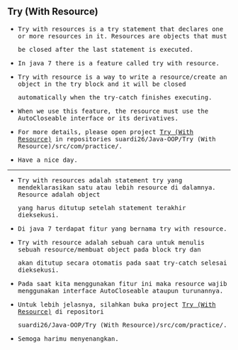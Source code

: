 ## Try (With Resource)

- <samp>Try with resources is a try statement that declares one or more resources in it. Resources are objects that must</samp> 

  <samp>be closed after the last statement is executed.</samp>

- <samp>In java 7 there is a feature called try with resource.</samp>

- <samp>Try with resource is a way to write a resource/create an object in the try block and it will be closed</samp> 

  <samp>automatically when the try-catch finishes executing.</samp>

- <samp>When we use this feature, the resource must use the AutoCloseable interface or its derivatives.</samp>

- <samp>For more details, please open project [Try (With Resource)](https://github.com/suardi26/Java-OOP/tree/main/Try%20(With%20Resource)/src/com/practice) in repositories suardi26/Java-OOP/Try (With Resource)/src/com/practice/.</samp>

- <samp>Have a nice day.</samp>

---

- <samp>Try with resources adalah statement try yang mendeklarasikan satu atau lebih resource di dalamnya. Resource adalah object</samp>
  
  <samp>yang harus ditutup setelah statement terakhir dieksekusi.</samp>

- <samp>Di java 7 terdapat fitur yang bernama try with resource.</samp>

- <samp>Try with resource adalah sebuah cara untuk menulis sebuah resource/membuat object pada block try dan</samp> 

  <samp>akan ditutup secara otomatis pada saat try-catch selesai dieksekusi.</samp>

- <samp>Pada saat kita menggunakan fitur ini maka resource wajib menggunakan interface AutoCloseable ataupun turunannya.</samp>

- <samp>Untuk lebih jelasnya, silahkan buka project [Try (With Resource)](https://github.com/suardi26/Java-OOP/tree/main/Try%20(With%20Resource)/src/com/practice) di repositori</samp> 

  <samp>suardi26/Java-OOP/Try (With Resource)/src/com/practice/.</samp>

- <samp>Semoga harimu menyenangkan.</samp>
